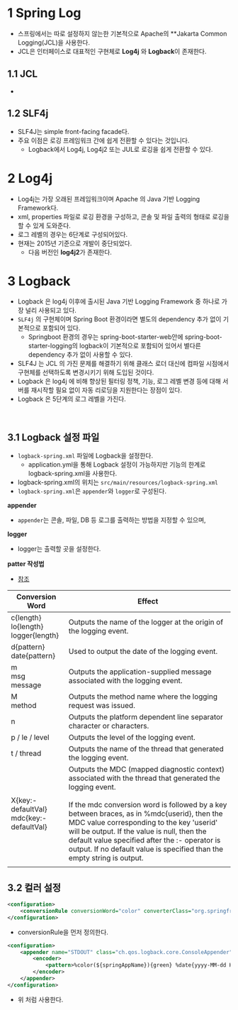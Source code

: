 # 1 Spring Log

- 스프링에서는 따로 설정하지 않는한 기본적으로 Apache의 **Jakarta Common Logging(JCL)을 사용한다.
- JCL은 인터페이스로 대표적인 구현체로 **Log4j** 와 **Logback**이 존재한다.



## 1.1 JCL

- 



## 1.2 SLF4j

- SLF4J는 simple front-facing facade다.
- 주요 이점은 로깅 프레임워크 간에 쉽게 전환할 수 있다는 것입니다. 
  - Logback에서 Log4j, Log4j2 또는 JUL로 로깅을 쉽게 전환할 수 있다.



# 2 Log4j

- Log4j는 가장 오래된 프레임워크이며 Apache 의 Java 기반 Logging Framework다.
- xml, properties 파일로 로깅 환경을 구성하고, 콘솔 및 파일 출력의 형태로 로깅을 할 수 있게 도와준다.
- 로그 레벨의 경우는 6단계로 구성되어있다.
- 현재는 2015년 기준으로 개발이 중단되었다.
	- 다음 버전인 **log4j2**가 존재한다.



# 3 Logback

- Logback 은 log4j 이후에 출시된 Java 기반 Logging Framework 중 하나로 가장 널리 사용되고 있다. 
- `SLF4j` 의 구현체이며 Spring Boot 환경이라면 별도의 dependency 추가 없이 기본적으로 포함되어 있다.
	- Springboot 환경의 경우는 spring-boot-starter-web안에 spring-boot-starter-logging의 logback이 기본적으로 포함되어 있어서 별다른 dependency 추가 없이 사용할 수 있다.
- SLF4J 는 JCL 의 가진 문제를 해결하기 위해 클래스 로더 대신에 컴파일 시점에서 구현체를 선택하도록 변경시키기 위해 도입된 것이다. 
- Logback 은 log4j 에 비해 향상된 필터링 정책, 기능, 로그 레벨 변경 등에 대해 서버를 재시작할 필요 없이 자동 리로딩을 지원한다는 장점이 있다.
- Logback 은 5단계의 로그 레벨을 가진다.

<br>

## 3.1 Logback 설정 파일

- `logback-spring.xml` 파일에 Logback을 설정한다.
	- application.yml을 통해 Logback 설정이 가능하지만 기능의 한계로 logback-spring.xml을 사용한다.
- logback-spring.xml의 위치는 `src/main/resources/logback-spring.xml`
- `logback-spring.xml`은 `appender`와 `logger`로 구성된다.



**appender**

- `appender`는 콘솔, 파일, DB 등 로그를 출력하는 방법을 지정할 수 있으며,



**logger**

- logger는 출력할 곳을 설정한다.



**patter 작성법**

- [참조](https://logback.qos.ch/manual/layouts.html#conversionWord)

| Conversion Word                               | Effect                                                       |
| --------------------------------------------- | ------------------------------------------------------------ |
| c{length}<br />lo{length}<br />logger{length} | Outputs the name of the logger at the origin of the logging event. |
| d{pattern}<br/>date{pattern}                  | Used to output the date of the logging event.                |
| m<br />msg<br />message                       | Outputs the application-supplied message associated with the logging event. |
| M<br />method                                 | Outputs the method name where the logging request was issued. |
| n                                             | Outputs the platform dependent line separator character or characters. |
| p / le / level                                | Outputs the level of the logging event.                      |
| t / thread                                    | Outputs the name of the thread that generated the logging event. |
| X{key:-defaultVal}<br/>mdc{key:-defaultVal}   | Outputs the MDC (mapped diagnostic context) associated with the thread that generated the logging event.<br /><br />If the mdc conversion word is followed by a key between braces, as in %mdc{userid}, then the MDC value corresponding to the key 'userid' will be output. If the value is null, then the default value specified after the :- operator is output. If no default value is specified than the empty string is output. |
|                                               |                                                              |



## 3.2 컬러 설정

```xml
<configuration>
    <conversionRule conversionWord="color" converterClass="org.springframework.boot.logging.logback.ColorConverter" />
</configuration>
```

- conversionRule을 먼저 정의한다.

```xml
<configuration>    
    <appender name="STDOUT" class="ch.qos.logback.core.ConsoleAppender">
        <encoder>
            <pattern>%color(${springAppName}){green} %date{yyyy-MM-dd HH:mm:ss.SSS} %highlight(%-5level) [%thread] %color([%X{traceId:-none}]){magenta} %logger{36} - %message%n</pattern>
        </encoder>
    </appender>
</configuration>
```

- 위 처럼 사용한다.
